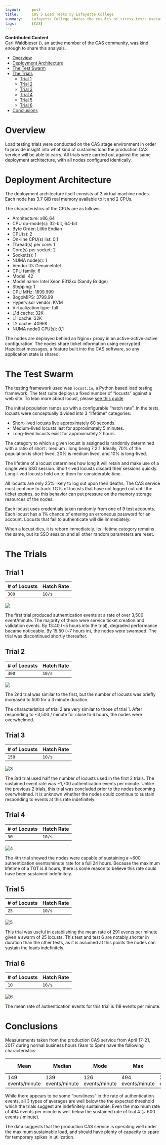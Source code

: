 ```yaml
---
layout:     post
title:      CAS 5 Load Tests by Lafayette College 
summary:    Lafayette College shares the results of stress tests executed against a recent CAS 5.0.x deployment.
tags:       [CAS]
---
```


<div class="alert alert-info">
  <strong>Contributed Content</strong><br/>Carl Waldbieser (<code><waldbiec [at] lafayette.edu></code>), an active member of the CAS community, was kind enough to share this analysis.
</div>

<!-- TOC -->

- [Overview](#overview)
- [Deployment Architecture](#deployment-architecture)
- [The Test Swarm](#the-test-swarm)
- [The Trials](#the-trials)
    - [Trial 1](#trial-1)
    - [Trial 2](#trial-2)
    - [Trial 3](#trial-3)
    - [Trial 4](#trial-4)
    - [Trial 5](#trial-5)
    - [Trial 6](#trial-6)
- [Conclusions](#conclusions)

<!-- /TOC -->

# Overview

Load testing trials were conducted on the CAS stage environment in order to provide insight into what kind of sustained load the production CAS service will be able to carry. All trials were carried out against the same deployment architecture, with all nodes configured identically.

# Deployment Architecture

The deployment architecture itself consists of 3 virtual machine nodes. Each node has 3.7 GiB real memory available to it and 2 CPUs.

The characteristics of the CPUs are as follows:

- Architecture: x86_64
- CPU op-mode(s): 32-bit, 64-bit
- Byte Order: Little Endian
- CPU(s): 2
- On-line CPU(s) list: 0,1
- Thread(s) per core: 1
- Core(s) per socket: 2
- Socket(s): 1
- NUMA node(s): 1
- Vendor ID: GenuineIntel
- CPU family: 6
- Model: 42
- Model name: Intel Xeon E312xx (Sandy Bridge)
- Stepping: 1
- CPU MHz: 1899.999
- BogoMIPS: 3799.99
- Hypervisor vendor: KVM
- Virtualization type: full
- L1d cache: 32K
- L1i cache: 32K
- L2 cache: 4096K
- NUMA node0 CPU(s): 0,1

The nodes are deployed behind an Nginx+ proxy in an active-active-active configuration. The nodes share ticket information using encrypted Hazelcast messages, a feature built into the CAS software, so any application state is shared.

# The Test Swarm

The testing framework used was `locust.io`, a Python based load testing framework. The test suite deploys a fixed number of “locusts” against a web site. To lean more about locust, please [see this guide](https://apereo.github.io/cas/5.1.x/planning/High-Availability-Performance-Testing.html).

The initial population ramps up with a configurable “hatch rate”. In the tests, locusts were conceptually divided into 3 “lifetime” categories:

- Short-lived locusts live approximately 60 seconds.
- Medium-lived locusts last for approximately 5 minutes.
- Long-lived locusts exist for approximately 2 hours.

The category to which a given locust is assigned is randomly determined with a ratio of short : medium : long being 7:2:1.  Ideally, 70% of the population is short-lived, 20% is medium lived, and 10% is long-lived.

The lifetime of a locust determines how long it will retain and make use of a single web SSO session.  Short-lived locusts discard their sessions quickly.  Long-lived locusts hold on to them for considerable time.  

All locusts are only 25% likely to log out upon their deaths.  The CAS service must continue to track TGTs of locusts that have not logged out until the ticket expires, so this behavior can put pressure on the memory storage resources of the nodes.

Each locust uses credentials taken randomly from one of 9 test accounts.  Each locust has a 1% chance of entering an erroneous password for an account.  Locusts that fail to authenticate will die immediately.

When a locust dies, it is reborn immediately.  Its lifetime category remains the same, but its SSO session and all other random parameters are reset.

# The Trials

## Trial 1

| # of Locusts  | Hatch Rate    |
| ------------- | ------------- |
| `300`         | `10/s`        |

![](https://user-images.githubusercontent.com/1205228/26984798-cc315252-4d0e-11e7-9802-058f29576dd9.png)

The first trial produced authentication events at a rate of over 3,500 event/minute.  The majority of these were service ticket creation and validation events.  By 13:40 (~5 hours into the trial), degraded performance became noticeable.  By 15:50 (~7 hours in), the nodes were swamped.  The trial was discontinued shortly thereafter.

## Trial 2

| # of Locusts  | Hatch Rate    |
| ------------- | ------------- |
| `300`         | `10/s`        |

![](https://user-images.githubusercontent.com/1205228/26984871-1d38b550-4d0f-11e7-8242-6e7d646f8ca4.png)

The 2nd trial was similar to the first, but the number of locusts was briefly increased to 500 for a 3 minute duration.

The characteristics of trial 2 are very similar to those of trial 1. After responding to ~3,500 / minute for close to 6 hours, the nodes were overwhelmed.

## Trial 3

| # of Locusts  | Hatch Rate    |
| ------------- | ------------- |
| `150`         | `10/s`        |

![3](https://user-images.githubusercontent.com/1205228/26984914-48d894f0-4d0f-11e7-9e68-c43eafb8804b.png)

The 3rd trial used half the number of locusts used in the first 2 trials.  The sustained event rate was ~1,700 authentication events per minute.  Unlike the previous 2 trials, this trial was concluded prior to the nodes becoming overwhelmed.  It is unknown whether the nodes could continue to sustain responding to events at this rate indefinitely.

## Trial 4

| # of Locusts  | Hatch Rate    |
| ------------- | ------------- |
| `50`          | `10/s`        |

![4](https://user-images.githubusercontent.com/1205228/26984957-68665370-4d0f-11e7-82ac-ca61673e09ec.png)

The 4th trial showed the nodes were capable of sustaining a ~600 authentication events/minute rate for a full 24 hours.  Because the maximum lifetime of a TGT is 8 hours, there is some reason to believe this rate could have been sustained indefinitely.

## Trial 5

| # of Locusts  | Hatch Rate    |
| ------------- | ------------- |
| `25`          | `10/s`        |

![5](https://user-images.githubusercontent.com/1205228/26984978-8439edbe-4d0f-11e7-992d-8a80eca2a276.png)

This trial was useful in establishing the mean rate of 291 events per minute given a swarm of 25 locusts.  This test and test 6 are notably shorter in duration than the other tests, as it is assumed at this points the nodes can sustain the loads indefinitely.

## Trial 6

| # of Locusts  | Hatch Rate    |
| ------------- | ------------- |
| `10`          | `10/s`        |

![6](https://user-images.githubusercontent.com/1205228/26985007-a23ce76c-4d0f-11e7-9ccf-670146fc8ba6.png)

The mean rate of authentication events for this trial is 118 events per minute.

# Conclusions

Measurements taken from the production CAS service from April 17-21, 2017 during normal business hours (9am to 5pm) have the following characteristics:

| Mean          | Median        | Mode          | Max           | Min           | Std Dev           |
| ------------- | ------------- | ------------- | ------------- | ------------- | ----------------- |
| 149 events/minute   | 139 events/minute | 126 events/minute | 494 events/minute | 2 events/minute | 68 |

While there appears to be some “burstiness” in the rate of authentication events, all 3 types of averages are well below the the expected threshold which the trials suggest are indefinitely sustainable.  Even the maximum rate of 494 events per minute is well below the sustained rate of trial 4 (~ 600 events / minute).

The data suggests that the production CAS service is operating well under the maximum sustainable load, and should have plenty of capacity to spare for temporary spikes in utilization.